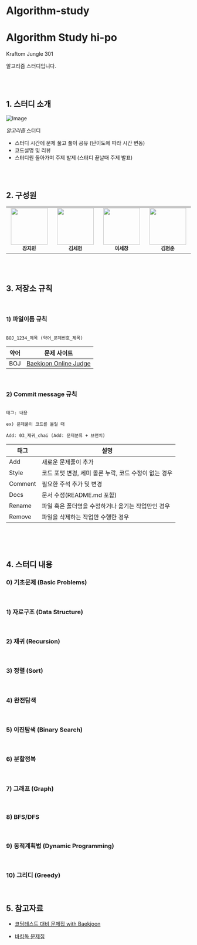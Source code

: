 # Algorithm-study

#  Algorithm Study hi-po
Kraftom Jungle 301 <br/>

알고리즘 스터디입니다.

<br/>

<br/>

## 1. 스터디 소개

![Image](https://github.com/user-attachments/assets/51ada61b-5c34-4fd1-8fbb-904eade189ef)

*_알고리즘_* 스터디<br/>

- 스터디 시간에 문제 풀고 풀이 공유 (난이도에 따라 시간 변동)
- 코드설명 및 리뷰
- 스터디원 돌아가며 주제 발제 (스터디 끝날때 주제 발표)

<br/>

<br/>

## 2. 구성원

<table>

<tr>

<td align="center"><a href="https://github.com/mingdul"><img src="https://avatars.githubusercontent.com/mingdul" width="100px;" alt=""/><sub><b>장지민</b></sub></a><br /></td>

<td align="center"><a href=https://github.com/NewOld21><img src="https://avatars.githubusercontent.com/NewOld21" width="100px;" alt=""/><sub><b>김세헌</b></sub></a><br /></td>

<td align="center"><a href="https://github.com/SECHANG1412"><img src="https://avatars.githubusercontent.com/SECHANG1412" width="100px;" alt=""/><sub><b>이세창</b></sub></a><br /></td>

<td align="center"><a href="https://github.com/hjun813"><img src="https://avatars.githubusercontent.com/hjun813" width="100px;" alt=""/><sub><b>김현준</b></sub></a><br /></td>

</tr>

</table>

<br/>

<br/>

## 3. 저장소 규칙

<br/>

### 1) 파일이름 규칙

```

BOJ_1234_제목 (약어_문제번호_제목)

```

| 약어 | 문제 사이트 |
|--|-----------------------------------------------|
| BOJ  | [Baekjoon Online Judge](https://www.acmicpc.net) |

<br/>

### 2) Commit message 규칙

```

태그: 내용

ex) 문제풀이 코드를 올릴 때

Add: 03_재귀_chai (Add: 문제분류 + 브랜치)

```

| 태그 |  설명 |
|----------|--------------|
| Add | 새로운 문제풀이 추가 |
| Style | 코드 포맷 변경, 세미 콜론 누락, 코드 수정이 없는 경우 |
| Comment | 필요한 주석 추가 및 변경 |
| Docs | 문서 수정(README.md 포함) |
| Rename | 파일 혹은 폴더명을 수정하거나 옮기는 작업만인 경우 |
| Remove | 파일을 삭제하는 작업만 수행한 경우 |

<br/>

<br/>

<br/>

## 4. 스터디 내용

### 0) 기초문제 (Basic Problems)

<br/>

### 1) 자료구조 (Data Structure)

<br/>

### 2) 재귀 (Recursion)

<br/>

### 3) 정렬 (Sort)

<br/>

### 4) 완전탐색

<br/>

### 5) 이진탐색 (Binary Search)

<br/>

### 6) 분할정복

<br/>

### 7) 그래프 (Graph)

<br/>

### 8) BFS/DFS

<br/>

### 9) 동적계획법 (Dynamic Programming)

<br/>

### 10) 그리디 (Greedy)

<br/>

## 5. 참고자료

- [코딩테스트 대비 문제집 with Baekjoon](https://github.com/tony9402/baekjoon)

- [바킹독 문제집](https://github.com/encrypted-def/basic-algo-lecture/blob/master/workbook.md)

